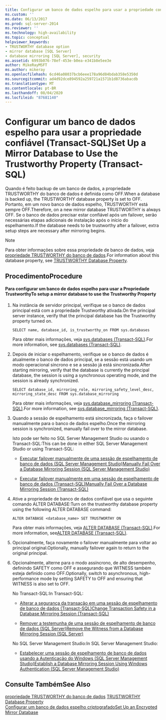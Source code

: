 ```yaml
---
title: Configurar um banco de dados espelho para usar a propriedade confiável (Transact-SQL) | Microsoft Docs
ms.custom: ''
ms.date: 06/13/2017
ms.prod: sql-server-2014
ms.reviewer: ''
ms.technology: high-availability
ms.topic: conceptual
helpviewer_keywords:
- TRUSTWORTHY database option
- mirror database [SQL Server]
- database mirroring [SQL Server], security
ms.assetid: 6993b076-78ef-453e-b0ea-e341b8e5ee3e
author: MikeRayMSFT
ms.author: mikeray
ms.openlocfilehash: 6cd46a08037bcb6eee178a96d84bdab358e5350d
ms.sourcegitcommit: ad4d92dce894592a259721a1571b1d8736abacdb
ms.translationtype: MT
ms.contentlocale: pt-BR
ms.lasthandoff: 08/04/2020
ms.locfileid: "87681140"
---
```

# <a name="set-up-a-mirror-database-to-use-the-trustworthy-property-transact-sql"></a><span data-ttu-id="8409f-102">Configurar um banco de dados espelho para usar a propriedade confiável (Transact-SQL)</span><span class="sxs-lookup"><span data-stu-id="8409f-102">Set Up a Mirror Database to Use the Trustworthy Property (Transact-SQL)</span></span>
  <span data-ttu-id="8409f-103">Quando é feito backup de um banco de dados, a propriedade TRUSTWORTHY do banco de dados é definida como OFF.</span><span class="sxs-lookup"><span data-stu-id="8409f-103">When a database is backed up, the TRUSTWORTHY database property is set to OFF.</span></span> <span data-ttu-id="8409f-104">Portanto, em um novo banco de dados espelho, TRUSTWORTHY está sempre OFF.</span><span class="sxs-lookup"><span data-stu-id="8409f-104">Therefore, on a new mirror database TRUSTWORTHY is always OFF.</span></span> <span data-ttu-id="8409f-105">Se o banco de dados precisar estar confiável após um failover, serão necessárias etapas adicionais de instalação após o início do espelhamento.</span><span class="sxs-lookup"><span data-stu-id="8409f-105">If the database needs to be trustworthy after a failover, extra setup steps are necessary after mirroring begins.</span></span>  
  
> [!NOTE]  
>  <span data-ttu-id="8409f-106">Para obter informações sobre essa propriedade de banco de dados, veja [propriedade TRUSTWORTHY do banco de dados](../../relational-databases/security/trustworthy-database-property.md).</span><span class="sxs-lookup"><span data-stu-id="8409f-106">For information about this database property, see [TRUSTWORTHY Database Property](../../relational-databases/security/trustworthy-database-property.md).</span></span>  
  
## <a name="procedure"></a><span data-ttu-id="8409f-107">Procedimento</span><span class="sxs-lookup"><span data-stu-id="8409f-107">Procedure</span></span>  
  
#### <a name="to-setup-a-mirror-database-to-use-the-trustworthy-property"></a><span data-ttu-id="8409f-108">Para configurar um banco de dados espelho para usar a Propriedade Trustworthy</span><span class="sxs-lookup"><span data-stu-id="8409f-108">To setup a mirror database to use the Trustworthy Property</span></span>  
  
1.  <span data-ttu-id="8409f-109">Na instância de servidor principal, verifique se o banco de dados principal está com a propriedade Trustworthy ativada.</span><span class="sxs-lookup"><span data-stu-id="8409f-109">On the principal server instance, verify that the principal database has the Trustworthy property turned on.</span></span>  
  
    ```  
    SELECT name, database_id, is_trustworthy_on FROM sys.databases   
    ```  
  
     <span data-ttu-id="8409f-110">Para obter mais informações, veja [sys.databases &#40;Transact-SQL&#41;](/sql/relational-databases/system-catalog-views/sys-databases-transact-sql).</span><span class="sxs-lookup"><span data-stu-id="8409f-110">For more information, see [sys.databases &#40;Transact-SQL&#41;](/sql/relational-databases/system-catalog-views/sys-databases-transact-sql).</span></span>  
  
2.  <span data-ttu-id="8409f-111">Depois de iniciar o espelhamento, verifique se o banco de dados é atualmente o banco de dados principal, se a sessão está usando um modo operacional síncrono e se a sessão já está sincronizada.</span><span class="sxs-lookup"><span data-stu-id="8409f-111">After starting mirroring, verify that the database is currently the principal database, the session is using a synchronous operating mode, and the session is already synchronized.</span></span>  
  
    ```  
    SELECT database_id, mirroring_role, mirroring_safety_level_desc, mirroring_state_desc FROM sys.database_mirroring  
    ```  
  
     <span data-ttu-id="8409f-112">Para obter mais informações, veja [sys.database_mirroring &#40;Transact-SQL&#41;](/sql/relational-databases/system-catalog-views/sys-database-mirroring-transact-sql).</span><span class="sxs-lookup"><span data-stu-id="8409f-112">For more information, see [sys.database_mirroring &#40;Transact-SQL&#41;](/sql/relational-databases/system-catalog-views/sys-database-mirroring-transact-sql).</span></span>  
  
3.  <span data-ttu-id="8409f-113">Quando a sessão de espelhamento está sincronizada, faça o failover manualmente para o banco de dados espelho.</span><span class="sxs-lookup"><span data-stu-id="8409f-113">Once the mirroring session is synchronized, manually fail over to the mirror database.</span></span>  
  
     <span data-ttu-id="8409f-114">Isto pode ser feito no SQL Server Management Studio ou usando o Transact-SQL:</span><span class="sxs-lookup"><span data-stu-id="8409f-114">This can be done in either SQL Server Management Studio or using Transact-SQL:</span></span>  
  
    -   [<span data-ttu-id="8409f-115">Executar failover manualmente de uma sessão de espelhamento de banco de dados &#40;SQL Server Management Studio&#41;</span><span class="sxs-lookup"><span data-stu-id="8409f-115">Manually Fail Over a Database Mirroring Session &#40;SQL Server Management Studio&#41;</span></span>](manually-fail-over-a-database-mirroring-session-sql-server-management-studio.md)  
  
    -   [<span data-ttu-id="8409f-116">Executar failover manualmente em uma sessão de espelhamento de banco de dados &#40;Transact-SQL&#41;</span><span class="sxs-lookup"><span data-stu-id="8409f-116">Manually Fail Over a Database Mirroring Session &#40;Transact-SQL&#41;</span></span>](manually-fail-over-a-database-mirroring-session-transact-sql.md)  
  
4.  <span data-ttu-id="8409f-117">Ative a propriedade de banco de dados confiável que usa o seguinte comando ALTER DATABASE:</span><span class="sxs-lookup"><span data-stu-id="8409f-117">Turn on the trustworthy database property using the following ALTER DATABASE command:</span></span>  
  
    ```  
    ALTER DATABASE <database_name> SET TRUSTWORTHY ON  
    ```  
  
     <span data-ttu-id="8409f-118">Para obter mais informações, veja [ALTER DATABASE &#40;Transact-SQL&#41;](/sql/t-sql/statements/alter-database-transact-sql).</span><span class="sxs-lookup"><span data-stu-id="8409f-118">For more information, see[ALTER DATABASE &#40;Transact-SQL&#41;](/sql/t-sql/statements/alter-database-transact-sql).</span></span>  
  
5.  <span data-ttu-id="8409f-119">Opcionalmente, faça novamente o failover manualmente para voltar ao principal original.</span><span class="sxs-lookup"><span data-stu-id="8409f-119">Optionally, manually failover again to return to the original principal.</span></span>  
  
6.  <span data-ttu-id="8409f-120">Opcionalmente, alterne para o modo assíncrono, de alto desempenho, definindo SAFETY como OFF e assegurando que WITNESS também esteja definido como OFF.</span><span class="sxs-lookup"><span data-stu-id="8409f-120">Optionally, switch to asynchronous, high-performance mode by setting SAFETY to OFF and ensuring that WITNESS is also set to OFF.</span></span>  
  
     <span data-ttu-id="8409f-121">No Transact-SQL:</span><span class="sxs-lookup"><span data-stu-id="8409f-121">In Transact-SQL:</span></span>  
  
    -   [<span data-ttu-id="8409f-122">Alterar a segurança da transação em uma sessão de espelhamento de banco de dados &#40;Transact-SQL&#41;</span><span class="sxs-lookup"><span data-stu-id="8409f-122">Change Transaction Safety in a Database Mirroring Session &#40;Transact-SQL&#41;</span></span>](change-transaction-safety-in-a-database-mirroring-session-transact-sql.md)  
  
    -   [<span data-ttu-id="8409f-123">Remover a testemunha de uma sessão de espelhamento de banco de dados &#40;SQL Server&#41;</span><span class="sxs-lookup"><span data-stu-id="8409f-123">Remove the Witness from a Database Mirroring Session &#40;SQL Server&#41;</span></span>](remove-the-witness-from-a-database-mirroring-session-sql-server.md)  
  
     <span data-ttu-id="8409f-124">No SQL Server Management Studio:</span><span class="sxs-lookup"><span data-stu-id="8409f-124">In SQL Server Management Studio:</span></span>  
  
    -   [<span data-ttu-id="8409f-125">Estabelecer uma sessão de espelhamento de banco de dados usando a Autenticação do Windows &#40;SQL Server Management Studio&#41;</span><span class="sxs-lookup"><span data-stu-id="8409f-125">Establish a Database Mirroring Session Using Windows Authentication &#40;SQL Server Management Studio&#41;</span></span>](establish-database-mirroring-session-windows-authentication.md)  
  
## <a name="see-also"></a><span data-ttu-id="8409f-126">Consulte Também</span><span class="sxs-lookup"><span data-stu-id="8409f-126">See Also</span></span>  
 <span data-ttu-id="8409f-127">[propriedade TRUSTWORTHY do banco de dados](../../relational-databases/security/trustworthy-database-property.md) </span><span class="sxs-lookup"><span data-stu-id="8409f-127">[TRUSTWORTHY Database Property](../../relational-databases/security/trustworthy-database-property.md) </span></span>  
 [<span data-ttu-id="8409f-128">Configurar um banco de dados espelho criptografado</span><span class="sxs-lookup"><span data-stu-id="8409f-128">Set Up an Encrypted Mirror Database</span></span>](set-up-an-encrypted-mirror-database.md)  
  
  
